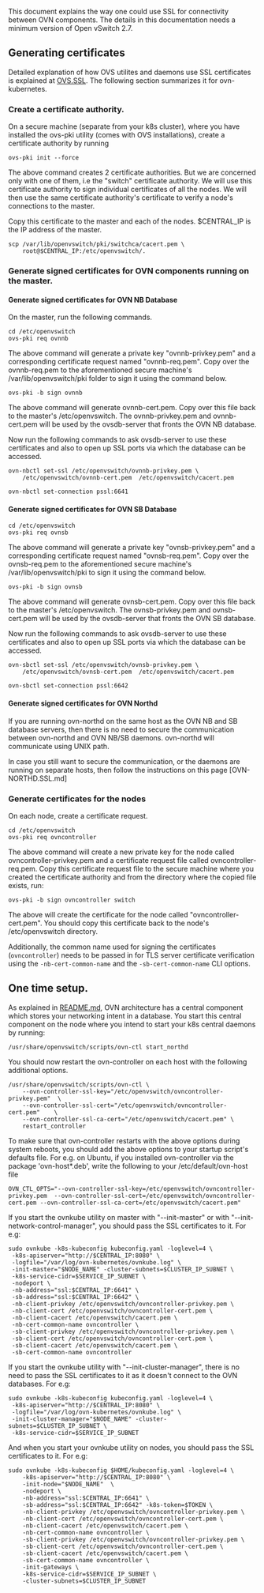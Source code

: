 This document explains the way one could use SSL for connectivity between OVN
components.  The details in this documentation needs a minimum version of
Open vSwitch 2.7.

## Generating certificates

Detailed explanation of how OVS utilites and daemons use SSL certificates is
explained at [OVS.SSL].  The following section summarizes it for
ovn-kubernetes.

### Create a certificate authority.

On a secure machine (separate from your k8s cluster), where you have installed
the ovs-pki utility (comes with OVS installations), create a certificate
authority by running

```
ovs-pki init --force
```

The above command creates 2 certificate authorities.  But we are concerned only
with one of them, i.e the "switch" certificate authority.  We will use this
certificate authority to sign individual certificates of all the nodes.  We
will then use the same certificate authority's certificate to verify a node's
connections to the master.

Copy this certificate to the master and each of the nodes. $CENTRAL_IP
is the IP address of the master.

```
scp /var/lib/openvswitch/pki/switchca/cacert.pem \
    root@$CENTRAL_IP:/etc/openvswitch/.
```

### Generate signed certificates for OVN components running on the master.

#### Generate signed certificates for OVN NB Database
On the master, run the following commands.

```
cd /etc/openvswitch
ovs-pki req ovnnb
```

The above command will generate a private key "ovnnb-privkey.pem"
and a corresponding certificate request named "ovnnb-req.pem". Copy over
the ovnnb-req.pem to the aforementioned secure machine's /var/lib/openvswitch/pki
folder to sign it using the command below.

```
ovs-pki -b sign ovnnb
```

The above command will generate ovnnb-cert.pem. Copy over this file back
to the master's /etc/openvswitch. The ovnnb-privkey.pem and ovnnb-cert.pem
will be used by the ovsdb-server that fronts the OVN NB database.

Now run the following commands to ask ovsdb-server to use these
certificates and also to open up SSL ports via which the database
can be accessed.

```
ovn-nbctl set-ssl /etc/openvswitch/ovnnb-privkey.pem \
    /etc/openvswitch/ovnnb-cert.pem  /etc/openvswitch/cacert.pem

ovn-nbctl set-connection pssl:6641
```

#### Generate signed certificates for OVN SB Database
```
cd /etc/openvswitch
ovs-pki req ovnsb
```

The above command will generate a private key "ovnsb-privkey.pem"
and a corresponding certificate request named "ovnsb-req.pem". Copy over
the ovnsb-req.pem to the aforementioned secure machine's /var/lib/openvswitch/pki
to sign it using the command below.

```
ovs-pki -b sign ovnsb
```

The above command will generate ovnsb-cert.pem. Copy over this file back
to the master's /etc/openvswitch. The ovnsb-privkey.pem and ovnsb-cert.pem
will be used by the ovsdb-server that fronts the OVN SB database.

Now run the following commands to ask ovsdb-server to use these
certificates  and also to open up SSL ports via which the database
can be accessed.

```
ovn-sbctl set-ssl /etc/openvswitch/ovnsb-privkey.pem \
    /etc/openvswitch/ovnsb-cert.pem  /etc/openvswitch/cacert.pem

ovn-sbctl set-connection pssl:6642
```

#### Generate signed certificates for OVN Northd

If you are running ovn-northd on the same host as the OVN NB and SB database servers, then
there is no need to secure the communication between ovn-northd and OVN NB/SB daemons.
ovn-northd will communicate using UNIX path.

In case you still want to secure the communication, or the daemons are running on
separate hosts, then follow the instructions on this page [OVN-NORTHD.SSL.md]


### Generate certificates for the nodes

On each node, create a certificate request.

```
cd /etc/openvswitch
ovs-pki req ovncontroller
```

The above command will create a new private key for the node called
ovncontroller-privkey.pem and a certificate request file called
ovncontroller-req.pem.  Copy this certificate request file to the secure
machine where you created the certificate authority and from the directory
where the copied file exists, run:

```
ovs-pki -b sign ovncontroller switch
```

The above will create the certificate for the node called
"ovncontroller-cert.pem". You should copy this certificate back to the
node's /etc/openvswitch directory.

Additionally, the common name used for signing the certificates (`ovncontroller`)
needs to be passed in for TLS server certificate verification using the 
`-nb-cert-common-name` and the `-sb-cert-common-name` CLI options.

## One time setup.

As explained in [README.md], OVN architecture has a central component which
stores your networking intent in a database.  You start this central component
on the node where you intend to start your k8s central daemons by running:

```
/usr/share/openvswitch/scripts/ovn-ctl start_northd
```

You should now restart the ovn-controller on each host with the following
additional options.

```
/usr/share/openvswitch/scripts/ovn-ctl \
    --ovn-controller-ssl-key="/etc/openvswitch/ovncontroller-privkey.pem"  \
    --ovn-controller-ssl-cert="/etc/openvswitch/ovncontroller-cert.pem"    \
    --ovn-controller-ssl-ca-cert="/etc/openvswitch/cacert.pem" \
    restart_controller
```

To make sure that ovn-controller restarts with the above options during system
reboots, you should add the above options to your startup script's defaults
file.  For e.g. on Ubuntu, if you installed ovn-controller via the package
'ovn-host*.deb', write the following to your /etc/default/ovn-host file

```
OVN_CTL_OPTS="--ovn-controller-ssl-key=/etc/openvswitch/ovncontroller-privkey.pem  --ovn-controller-ssl-cert=/etc/openvswitch/ovncontroller-cert.pem --ovn-controller-ssl-ca-cert=/etc/openvswitch/cacert.pem"
```
If you start the ovnkube utility on master with "--init-master"
or with "--init-network-control-manager",
you should pass the SSL certificates to it. For e.g:

```
sudo ovnkube -k8s-kubeconfig kubeconfig.yaml -loglevel=4 \
 -k8s-apiserver="http://$CENTRAL_IP:8080" \
 -logfile="/var/log/ovn-kubernetes/ovnkube.log" \
 -init-master="$NODE_NAME" -cluster-subnets=$CLUSTER_IP_SUBNET \
 -k8s-service-cidr=$SERVICE_IP_SUBNET \
 -nodeport \
 -nb-address="ssl:$CENTRAL_IP:6641" \
 -sb-address="ssl:$CENTRAL_IP:6642" \
 -nb-client-privkey /etc/openvswitch/ovncontroller-privkey.pem \
 -nb-client-cert /etc/openvswitch/ovncontroller-cert.pem \
 -nb-client-cacert /etc/openvswitch/cacert.pem \
 -nb-cert-common-name ovncontroller \
 -sb-client-privkey /etc/openvswitch/ovncontroller-privkey.pem \
 -sb-client-cert /etc/openvswitch/ovncontroller-cert.pem \
 -sb-client-cacert /etc/openvswitch/cacert.pem \
 -sb-cert-common-name ovncontroller
```

If you start the ovnkube utility with "--init-cluster-manager",
there is no need to pass the SSL certificates to it as it doesn't
connect to the OVN databases. For e.g:

```
sudo ovnkube -k8s-kubeconfig kubeconfig.yaml -loglevel=4 \
 -k8s-apiserver="http://$CENTRAL_IP:8080" \
 -logfile="/var/log/ovn-kubernetes/ovnkube.log" \
 -init-cluster-manager="$NODE_NAME" -cluster-subnets=$CLUSTER_IP_SUBNET \
 -k8s-service-cidr=$SERVICE_IP_SUBNET
```

And when you start your ovnkube utility on nodes, you should pass the SSL
certificates to it. For e.g:

```
sudo ovnkube -k8s-kubeconfig $HOME/kubeconfig.yaml -loglevel=4 \
    -k8s-apiserver="http://$CENTRAL_IP:8080" \
    -init-node="$NODE_NAME"  \
    -nodeport \
    -nb-address="ssl:$CENTRAL_IP:6641" \
    -sb-address="ssl:$CENTRAL_IP:6642" -k8s-token=$TOKEN \
    -nb-client-privkey /etc/openvswitch/ovncontroller-privkey.pem \
    -nb-client-cert /etc/openvswitch/ovncontroller-cert.pem \
    -nb-client-cacert /etc/openvswitch/cacert.pem \
    -nb-cert-common-name ovncontroller \
    -sb-client-privkey /etc/openvswitch/ovncontroller-privkey.pem \
    -sb-client-cert /etc/openvswitch/ovncontroller-cert.pem \
    -sb-client-cacert /etc/openvswitch/cacert.pem \
    -sb-cert-common-name ovncontroller \
    -init-gateways \
    -k8s-service-cidr=$SERVICE_IP_SUBNET \
    -cluster-subnets=$CLUSTER_IP_SUBNET
```

[README.md]: README.md
[OVS.SSL]: http://docs.openvswitch.org/en/latest/howto/ssl
